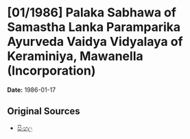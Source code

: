# [01/1986] Palaka Sabhawa of Samastha Lanka Paramparika Ayurveda Vaidya Vidyalaya of Keraminiya, Mawanella (Incorporation)

**Date:** 1986-01-17

## Original Sources

- [සිංහල](https://documents.gov.lk/view/acts/1986/1/01-1986_S.pdf)
